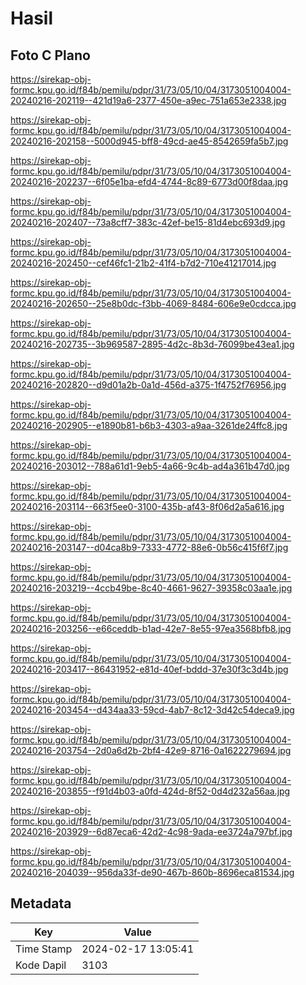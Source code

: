 # Hasil

## Foto C Plano

https://sirekap-obj-formc.kpu.go.id/f84b/pemilu/pdpr/31/73/05/10/04/3173051004004-20240216-202119--421d19a6-2377-450e-a9ec-751a653e2338.jpg

https://sirekap-obj-formc.kpu.go.id/f84b/pemilu/pdpr/31/73/05/10/04/3173051004004-20240216-202158--5000d945-bff8-49cd-ae45-8542659fa5b7.jpg

https://sirekap-obj-formc.kpu.go.id/f84b/pemilu/pdpr/31/73/05/10/04/3173051004004-20240216-202237--6f05e1ba-efd4-4744-8c89-6773d00f8daa.jpg

https://sirekap-obj-formc.kpu.go.id/f84b/pemilu/pdpr/31/73/05/10/04/3173051004004-20240216-202407--73a8cff7-383c-42ef-be15-81d4ebc693d9.jpg

https://sirekap-obj-formc.kpu.go.id/f84b/pemilu/pdpr/31/73/05/10/04/3173051004004-20240216-202450--cef46fc1-21b2-41f4-b7d2-710e41217014.jpg

https://sirekap-obj-formc.kpu.go.id/f84b/pemilu/pdpr/31/73/05/10/04/3173051004004-20240216-202650--25e8b0dc-f3bb-4069-8484-606e9e0cdcca.jpg

https://sirekap-obj-formc.kpu.go.id/f84b/pemilu/pdpr/31/73/05/10/04/3173051004004-20240216-202735--3b969587-2895-4d2c-8b3d-76099be43ea1.jpg

https://sirekap-obj-formc.kpu.go.id/f84b/pemilu/pdpr/31/73/05/10/04/3173051004004-20240216-202820--d9d01a2b-0a1d-456d-a375-1f4752f76956.jpg

https://sirekap-obj-formc.kpu.go.id/f84b/pemilu/pdpr/31/73/05/10/04/3173051004004-20240216-202905--e1890b81-b6b3-4303-a9aa-3261de24ffc8.jpg

https://sirekap-obj-formc.kpu.go.id/f84b/pemilu/pdpr/31/73/05/10/04/3173051004004-20240216-203012--788a61d1-9eb5-4a66-9c4b-ad4a361b47d0.jpg

https://sirekap-obj-formc.kpu.go.id/f84b/pemilu/pdpr/31/73/05/10/04/3173051004004-20240216-203114--663f5ee0-3100-435b-af43-8f06d2a5a616.jpg

https://sirekap-obj-formc.kpu.go.id/f84b/pemilu/pdpr/31/73/05/10/04/3173051004004-20240216-203147--d04ca8b9-7333-4772-88e6-0b56c415f6f7.jpg

https://sirekap-obj-formc.kpu.go.id/f84b/pemilu/pdpr/31/73/05/10/04/3173051004004-20240216-203219--4ccb49be-8c40-4661-9627-39358c03aa1e.jpg

https://sirekap-obj-formc.kpu.go.id/f84b/pemilu/pdpr/31/73/05/10/04/3173051004004-20240216-203256--e66ceddb-b1ad-42e7-8e55-97ea3568bfb8.jpg

https://sirekap-obj-formc.kpu.go.id/f84b/pemilu/pdpr/31/73/05/10/04/3173051004004-20240216-203417--86431952-e81d-40ef-bddd-37e30f3c3d4b.jpg

https://sirekap-obj-formc.kpu.go.id/f84b/pemilu/pdpr/31/73/05/10/04/3173051004004-20240216-203454--d434aa33-59cd-4ab7-8c12-3d42c54deca9.jpg

https://sirekap-obj-formc.kpu.go.id/f84b/pemilu/pdpr/31/73/05/10/04/3173051004004-20240216-203754--2d0a6d2b-2bf4-42e9-8716-0a1622279694.jpg

https://sirekap-obj-formc.kpu.go.id/f84b/pemilu/pdpr/31/73/05/10/04/3173051004004-20240216-203855--f91d4b03-a0fd-424d-8f52-0d4d232a56aa.jpg

https://sirekap-obj-formc.kpu.go.id/f84b/pemilu/pdpr/31/73/05/10/04/3173051004004-20240216-203929--6d87eca6-42d2-4c98-9ada-ee3724a797bf.jpg

https://sirekap-obj-formc.kpu.go.id/f84b/pemilu/pdpr/31/73/05/10/04/3173051004004-20240216-204039--956da33f-de90-467b-860b-8696eca81534.jpg


## Metadata

| Key        | Value               |
| ---------- | ------------------- |
| Time Stamp | 2024-02-17 13:05:41 |
| Kode Dapil | 3103                |



